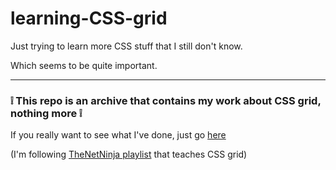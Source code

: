 # learning-CSS-grid

Just trying to learn more CSS stuff that I still don't know.

Which seems to be quite important.

---

### ❕ This repo is an archive that contains my work about CSS grid, nothing more ❕

If you really want to see what I've done, just go [here](https://github.com/Santeenee/learning-CSS-grid/commits)

\(I'm following [TheNetNinja playlist](https://www.youtube.com/playlist?list=PL4cUxeGkcC9itC4TxYMzFCfveyutyPOCY) that teaches CSS grid\)
